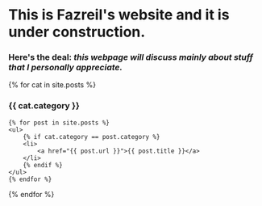 # This is Fazreil's website and it is under construction. 
### Here's the deal: _this webpage will discuss mainly about stuff that I personally appreciate._
<!--
time now is: {{ site.time }}, I don't know what timezone that is to be honest.
-->
<!-- 
<ul>
{% for post in site.posts %}
	<li>{{ post.category }}</li>
	{% endfor %}	
</ul>
s-->

{% for cat in site.posts %}
### {{ cat.category }}
	{% for post in site.posts %}
	<ul>
		{% if cat.category == post.category %}
		<li>
			<a href="{{ post.url }}">{{ post.title }}</a>
		</li>
		{% endif %}
	</ul>
	{% endfor %}
{% endfor %}	
